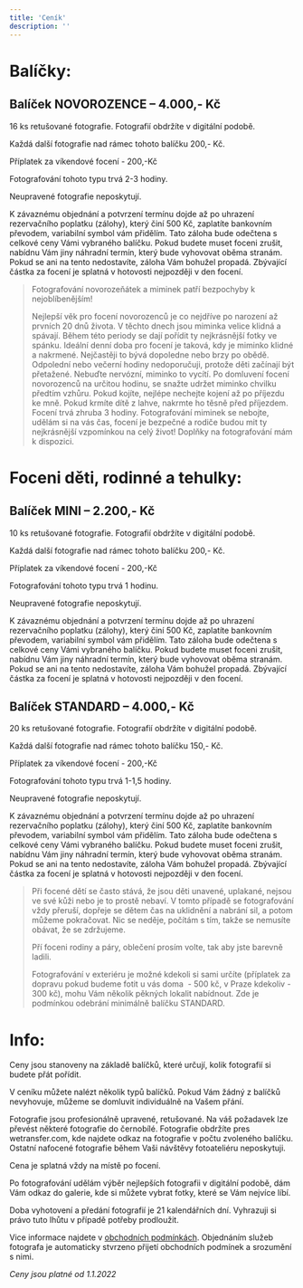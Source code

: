 ```yaml
---
title: 'Ceník'
description: ''
---
```


# Balíčky:

## Balíček NOVOROZENCE – 4.000,- Kč

16 ks retušované fotografie. Fotografií obdržíte v digitální podobě.

Každá další fotografie nad rámec tohoto balíčku 200,- Kč.

Příplatek za víkendové focení - 200,-Kč

Fotografování tohoto typu trvá 2-3 hodiny.

Neupravené fotografie neposkytují.

K závaznému objednání a potvrzení termínu dojde až po uhrazení rezervačního poplatku (zálohy), který činí 500 Kč, zaplatíte bankovním převodem, variabilní symbol vám přidělím. Tato záloha bude odečtena s celkové ceny Vámi vybraného balíčku. Pokud budete muset foceni zrušit, nabídnu Vám jiny náhradní termín, který bude vyhovovat oběma stranám. Pokud se ani na tento nedostavíte, záloha Vám bohužel propadá. Zbývající částka za focení je splatná v hotovosti nejpozději v den focení.

> Fotografování novorozeňátek a miminek patří bezpochyby k nejoblíbenějším!
>
> Nejlepší věk pro focení novorozenců je co nejdříve po narození až prvních 20 dnů života. V těchto dnech jsou miminka velice klidná a spávají. Během této periody se dají pořídit ty nejkrásnější fotky ve spánku. Ideální denní doba pro focení je taková, kdy je miminko klidné a nakrmené. Nejčastěji to bývá dopoledne nebo brzy po obědě. Odpolední nebo večerní hodiny nedoporučuji, protože děti začínají být přetažené. Nebuďte nervózní, miminko to vycítí. Po domluvení focení novorozenců na určitou hodinu, se snažte udržet miminko chvilku předtím vzhůru. Pokud kojíte, nejlépe nechejte kojení až po příjezdu ke mně. Pokud krmíte dítě z lahve, nakrmte ho těsně před příjezdem. Focení trvá zhruba 3 hodiny. Fotografování miminek se nebojte, udělám si na vás čas, focení je bezpečné a rodiče budou mit ty nejkrásnější vzpomínkou na celý život! Doplňky na fotografování mám k dispozici.

# **Foceni děti, rodinné a tehulky:**

## Balíček MINI – 2.200,- Kč

10 ks retušované fotografie. Fotografií obdržíte v digitální podobě.

Každá další fotografie nad rámec tohoto balíčku 200,- Kč.

Příplatek za víkendové focení - 200,-Kč

Fotografování tohoto typu trvá 1 hodinu.

Neupravené fotografie neposkytují.

K závaznému objednání a potvrzení termínu dojde až po uhrazení rezervačního poplatku (zálohy), který činí 500 Kč, zaplatíte bankovním převodem, variabilní symbol vám přidělím. Tato záloha bude odečtena s celkové ceny Vámi vybraného balíčku. Pokud budete muset foceni zrušit, nabídnu Vám jiny náhradní termín, který bude vyhovovat oběma stranám. Pokud se ani na tento nedostavíte, záloha Vám bohužel propadá. Zbývající částka za focení je splatná v hotovosti nejpozději v den focení.

## Balíček STANDARD – 4.000,- Kč

20 ks retušované fotografie. Fotografií obdržíte v digitální podobě.

Každá další fotografie nad rámec tohoto balíčku 150,- Kč.

Příplatek za víkendové focení - 200,-Kč

Fotografování tohoto typu trvá 1-1,5 hodiny.

Neupravené fotografie neposkytují.

K závaznému objednání a potvrzení termínu dojde až po uhrazení rezervačního poplatku (zálohy), který činí 500 Kč, zaplatíte bankovním převodem, variabilní symbol vám přidělím. Tato záloha bude odečtena s celkové ceny Vámi vybraného balíčku. Pokud budete muset foceni zrušit, nabídnu Vám jiny náhradní termín, který bude vyhovovat oběma stranám. Pokud se ani na tento nedostavíte, záloha Vám bohužel propadá. Zbývající částka za focení je splatná v hotovosti nejpozději v den focení.

> Při focené dětí se často stává, že jsou děti unavené, uplakané, nejsou ve své kůži nebo je to prostě nebaví. V tomto případě se fotografování vždy přeruší, dopřeje se dětem čas na uklidnění a nabrání sil, a potom můžeme pokračovat. Nic se neděje, počítám s tím, takže se nemusíte obávat, že se zdržujeme.
>
> Pří foceni rodiny a páry, oblečení prosím volte, tak aby jste barevně ladili.
>
> Fotografování v exteriéru je možné kdekoli si sami určíte (příplatek za dopravu pokud budeme fotit u vás doma  - 500 kč, v Praze kdekoliv - 300 kč), mohu Vám několik pěkných lokalit nabídnout. Zde je podmínkou odebrání minimálně balíčku STANDARD.

# Info: 

Ceny jsou stanoveny na základě balíčků, které určují, kolik fotografií si budete přát pořídit.

V ceníku můžete nalézt několik typů balíčků. Pokud Vám žádný z balíčků nevyhovuje, můžeme se domluvit individuálně na Vašem přání.

Fotografie jsou profesionálně upravené, retušované. Na váš požadavek lze převést některé fotografie do černobílé.
Fotografie obdržíte pres wetransfer.com, kde najdete odkaz na fotografie v počtu zvoleného balíčku. Ostatní nafocené fotografie během Vaši návštěvy fotoateliéru neposkytuji.

Cena je splatná vždy na místě po focení.

Po fotografování udělám výběr nejlepších fotografii v digitální podobě, dám Vám odkaz do galerie, kde si můžete vybrat fotky, které se Vám nejvíce líbí.

Doba vyhotovení a předání fotografií je 21 kalendářních dní. Vyhrazuji si právo tuto lhůtu v případě potřeby prodloužit.

Vice informace najdete v [obchodních podmínkách](/policy). Objednáním služeb fotografa je automaticky stvrzeno přijetí obchodních podmínek a srozumění s nimi.

_Ceny jsou platné od 1.1.2022_
